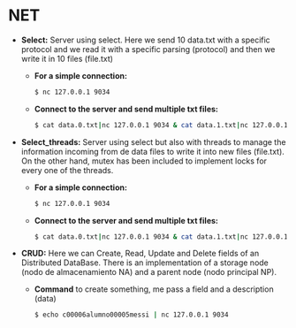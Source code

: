 # NET
- **Select:** Server using select. Here we send 10 data.txt with a specific protocol and we read it with a specific parsing (protocol) and then we write it in 10 files (file.txt)
  - **For a simple connection:**
    ```bash
    $ nc 127.0.0.1 9034
    ```
  - **Connect to the server and send multiple txt files:**
    ```bash
    $ cat data.0.txt|nc 127.0.0.1 9034 & cat data.1.txt|nc 127.0.0.1 9034 & cat data.2.txt|nc 127.0.0.1 9034 & cat data.3.txt|nc 127.0.0.1 9034 & cat data.4.txt|nc 127.0.0.1 9034 & cat data.5.txt|nc 127.0.0.1 9034 & cat data.6.txt|nc 127.0.0.1 9034 & cat data.7.txt|nc 127.0.0.1 9034 & cat data.8.txt|nc 127.0.0.1 9034 & cat data.9.txt|nc 127.0.0.1 9034
    ```

- **Select_threads:** Server using select but also with threads to manage the information incoming from de data files to write it into new files (file.txt). On the other hand, mutex has been included to implement locks for every one of the threads.

  - **For a simple connection:**
    ```bash
    $ nc 127.0.0.1 9034
    ```
  - **Connect to the server and send multiple txt files:**
    ```bash
    $ cat data.0.txt|nc 127.0.0.1 9034 & cat data.1.txt|nc 127.0.0.1 9034 & cat data.2.txt|nc 127.0.0.1 9034 & cat data.3.txt|nc 127.0.0.1 9034 & cat data.4.txt|nc 127.0.0.1 9034 & cat data.5.txt|nc 127.0.0.1 9034 & cat data.6.txt|nc 127.0.0.1 9034 & cat data.7.txt|nc 127.0.0.1 9034 & cat data.8.txt|nc 127.0.0.1 9034 & cat data.9.txt|nc 127.0.0.1 9034
    ```
- **CRUD:** Here we can Create, Read, Update and Delete fields of an Distributed DataBase. There is an implementation of a storage node (nodo de almacenamiento NA) and a parent node (nodo principal NP).
  - **Command** to create something, me pass a field and a description (data)
     ```bash
    $ echo c00006alumno00005messi | nc 127.0.0.1 9034

    ```
